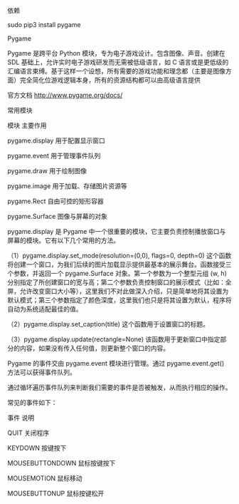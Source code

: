 依赖

sudo pip3 install pygame

Pygame

Pygame 是跨平台 Python 模块，专为电子游戏设计。包含图像、声音。创建在 SDL 基础上，允许实时电子游戏研发而无需被低级语言，如 C 语言或是更低级的汇编语言束缚。基于这样一个设想，所有需要的游戏功能和理念都（主要是图像方面）完全简化位游戏逻辑本身，所有的资源结构都可以由高级语言提供

官方文档
http://www.pygame.org/docs/

常用模块

模块	              主要作用

pygame.display	  用于配置显示窗口

pygame.event	    用于管理事件队列

pygame.draw	      用于绘制图像

pygame.image	    用于加载、存储图片资源等

pygame.Rect	      自由可控的矩形容器

pygame.Surface	  图像与屏幕的对象


pygame.display 是 Pygame 中一个很重要的模块，它主要负责控制播放窗口与屏幕的模块。它有以下几个常用的方法。

（1）pygame.display.set_mode(resolution=(0,0), flags=0, depth=0) 这个函数将创建一个窗口，为我们后续的图片加载显示提供最基本的展示舞台。函数接受三个参数，并返回一个 pygame.Surface 对象。第一个参数为一个整型元组 (w, h) 分别指定了所创建窗口的宽与高；第二个参数负责控制窗口的展示模式（比如：全屏，允许改变窗口大小等），这里我们不对此做深入介绍，只是简单地将其设置为默认模式；第三个参数指定了颜色深度，这里我们也只是将其设置为默认，程序将自动为系统适配最佳的值。

（2）pygame.display.set_caption(title) 这个函数用于设置窗口的标题。

（3）pygame.display.update(rectangle=None) 该函数用于更新窗口中指定部分的内容，如果没有传入任何值，则更新整个窗口的内容。

Pygame 的事件交由 pygame.event 模块进行管理。通过 pygame.event.get() 方法可以获得事件队列。

通过循环遍历事件队列来判断我们需要的事件是否被触发，从而执行相应的操作。

常见的事件如下：

事件	                说明

QUIT	              关闭程序

KEYDOWN	            按键按下

MOUSEBUTTONDOWN	    鼠标按键按下

MOUSEMOTION	        鼠标移动

MOUSEBUTTONUP	      鼠标按键松开
